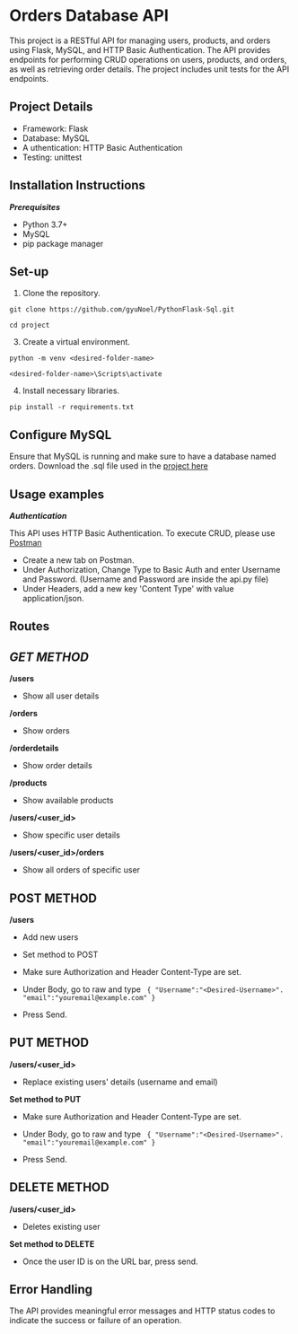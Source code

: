 # Orders Database API
This project is a RESTful API for managing users, products, and orders using Flask, MySQL, and HTTP Basic Authentication. The API provides endpoints for performing CRUD operations on users, products, and orders, as well as retrieving order details. The project includes unit tests for the API endpoints.

## Project Details
- Framework: Flask
- Database: MySQL
- A uthentication: HTTP Basic Authentication
- Testing: unittest
 
## Installation Instructions
***Prerequisites***
- Python 3.7+
- MySQL
- pip package manager

## Set-up
1. Clone the repository.

`git clone https://github.com/gyuNoel/PythonFlask-Sql.git`

`cd project`

3. Create a virtual environment.

`python -m venv <desired-folder-name>`

`<desired-folder-name>\Scripts\activate`

4. Install necessary libraries.
   
`pip install -r requirements.txt`

## Configure MySQL 
Ensure that MySQL is running and make sure to have a database named orders.
Download the .sql file used in the [project here](https://drive.google.com/file/d/1GZmP48OzY7hQ5PNYLbqJnY5fjBIN62U1/view?usp=sharing)


## Usage examples
***Authentication***

This API uses HTTP Basic Authentication. To execute CRUD, please use [Postman](https://www.postman.com)

- Create a new tab on Postman.
- Under Authorization, Change Type to Basic Auth and enter Username and Password. (Username and Password are inside the api.py file)
- Under Headers, add a new key 'Content Type' with value application/json.

## Routes
## ***GET METHOD***

**/users**
- Show all user details

**/orders**
- Show orders

**/orderdetails**
- Show order details 

**/products**
- Show available products

**/users/<user_id>**
- Show specific user details

**/users/<user_id>/orders**
- Show all orders of specific user

## **POST METHOD**
**/users**
- Add new users

- Set method to POST
- Make sure Authorization and Header Content-Type are set.
-  Under Body, go to raw and type
`
{
"Username":"<Desired-Username>".
"email":"youremail@example.com"
}`
- Press Send.

## **PUT METHOD**
**/users/<user_id>**
- Replace existing users' details (username and email)

**Set method to PUT**
- Make sure Authorization and Header Content-Type are set.
- Under Body, go to raw and type
`
{
"Username":"<Desired-Username>".
"email":"youremail@example.com"
}`

- Press Send.


## **DELETE METHOD**
**/users/<user_id>**
- Deletes existing user

**Set method to DELETE**
- Once the user ID is on the URL bar, press send.

## Error Handling
The API provides meaningful error messages and HTTP status codes to indicate the success or failure of an operation.


